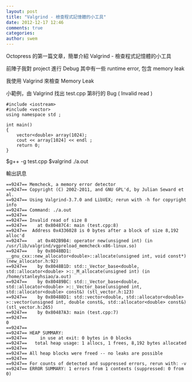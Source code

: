 ```yaml
---
layout: post
title: "Valgrind - 檢查程式記憶體的小工具"
date: 2012-12-17 12:46
comments: true
categories: 
author: swem
---
```


Octopress 的第一篇文章，簡單介紹 Valgrind - 檢查程式記憶體的小工具

前陣子我對 project 進行 Debug
其中有一些 runtime error, 包含 memory leak

我使用 Valgrind 來檢查 Memory Leak



小範例，由 Valgrind 找出 test.cpp 第8行的 Bug  ( Invalid read )

	#include <iostream>
	#include <vector>
	using namespace std ;

	int main()
	{
	    vector<double> array(1024);
	    cout << array[1024] << endl ;
	    return 0;
	}


$g++ -g test.cpp
$valgrind ./a.out


輸出訊息

	==9247== Memcheck, a memory error detector
	==9247== Copyright (C) 2002-2011, and GNU GPL'd, by Julian Seward et al.
	==9247== Using Valgrind-3.7.0 and LibVEX; rerun with -h for copyright info
	==9247== Command: ./a.out
	==9247==
	==9247== Invalid read of size 8
	==9247==    at 0x80487C4: main (test.cpp:8)
	==9247==  Address 0x4336028 is 0 bytes after a block of size 8,192 alloc'd
	==9247==    at 0x402B9B4: operator new(unsigned int) (in /usr/lib/valgrind/vgpreload_memcheck-x86-linux.so)
	==9247==    by 0x8048BD1: __gnu_cxx::new_allocator<double>::allocate(unsigned int, void const*) (new_allocator.h:92)
	==9247==    by 0x8048B1D: std::_Vector_base<double, std::allocator<double> >::_M_allocate(unsigned int) (in /home/stanleyhsiao/a.out)
	==9247==    by 0x80489BC: std::_Vector_base<double, std::allocator<double> >::_Vector_base(unsigned int, std::allocator<double> const&) (stl_vector.h:123)
	==9247==    by 0x80488D1: std::vector<double, std::allocator<double> >::vector(unsigned int, double const&, std::allocator<double> const&) (stl_vector.h:265)
	==9247==    by 0x80487A3: main (test.cpp:7)
	==9247==
	0
	==9247==
	==9247== HEAP SUMMARY:
	==9247==     in use at exit: 0 bytes in 0 blocks
	==9247==   total heap usage: 1 allocs, 1 frees, 8,192 bytes allocated
	==9247==
	==9247== All heap blocks were freed -- no leaks are possible
	==9247==
	==9247== For counts of detected and suppressed errors, rerun with: -v
	==9247== ERROR SUMMARY: 1 errors from 1 contexts (suppressed: 0 from 0)


